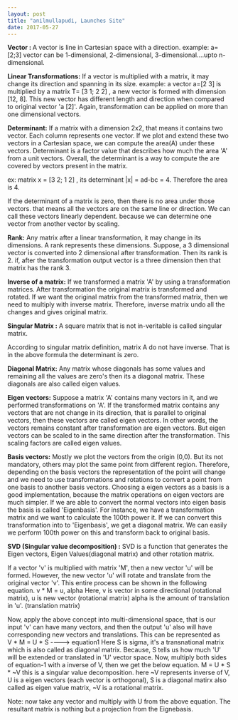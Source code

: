 ```yaml
---
layout: post
title: "anilmullapudi, Launches Site"
date: 2017-05-27
---
```


<p>
<b>Vector : </b>  A vector is line in Cartesian space with a direction.  example: a=[2;3]
vector can be 1-dimensional, 2-dimensional, 3-dimensional....upto n-dimensional.
</p>


<p>
<b>Linear Transformations:</b> If a vector is multiplied with a matrix, it may change its direction and spanning in its size.  example: a vector a=[2 3]  is multiplied by a matrix T= [3 1; 2 2] ,  a new vector is formed with dimension [12, 8].     This new vector has different length and direction when compared to original vector 'a [2]'. Again, transformation can be applied on more than one dimensional vectors.
</p>



<p>
<b>Determinant:</b>  If a matrix with a dimension 2x2, that means it contains two vector.  Each column represents one vector.  If we plot and extend these two vectors in a Cartesian space, we can compute the area(A) under these vectors.  Determinant is a factor value that describes how much the  area 'A' from a unit vectors. Overall, the determinant is a way to compute the are covered by vectors present in the matrix.

ex:  matrix x = [3 2; 1 2] , its determinant |x| = ad-bc =  4.   Therefore the area is 4.

If the determinant of a matrix is zero, then there is no area under those vectors. that means all the vectors are on the same line or direction.  We can call these vectors linearly dependent.  because we can determine one vector from another vector by scaling.
</p>



<p>
<b>Rank:</b>
Any matrix after a linear transformation, it may change in its dimensions. A rank represents these dimensions. Suppose, a 3 dimensional vector is converted into 2 dimensional after transformation. Then its rank is 2.  if, after the transformation output vector is a three dimension then that matrix has the rank 3.
</p>



<p>
<b>Inverse of a matrix:</b>   If we transformed a matrix 'A' by using a transformation matrices.  After transformation the original matrix is transformed and rotated. If we want the original matrix from the transformed matrix, then we need to multiply with inverse matrix.  Therefore, inverse matrix undo all the changes and gives original matrix. 
</p>



<p>
<b>Singular Matrix :</b> A square matrix that is not in-veritable is called singular matrix. 
   
According to singular matrix definition, matrix A do not have inverse. That is in the above formula the determinant is zero.
</p>



<p>
<b>Diagonal Matrix:</b>  Any matrix whose diagonals has some values and remaining all the values are zero's then its a diagonal matrix. These diagonals are also called eigen values.
</p>



<p>
<b>Eigen vectors:</b>  Suppose a matrix 'A' contains many vectors in it, and we performed transformations on 'A'.  If the transformed matrix contains any vectors that are not change in its direction, that is parallel to original vectors, then these vectors are called eigen vectors.   In other words,   the vectors remains constant after transformation are eigen vectors.  But eigen vectors can be scaled to in the same direction after the transformation. This scaling factors are called eigen values.  
</p>



<p>
<b>Basis vectors:</b> Mostly we plot the vectors from the origin (0,0).  But its not mandatory, others may plot the same point from different region.  Therefore, depending on the basis vectors the representation of the point will change and we need to use transformations and rotations to convert a point from one basis to another basis vectors.   Choosing a eigen vectors as a basis is a good implementation, because the matrix operations on eigen vectors are much simpler. If we are able to convert the normal vectors into eigen basis the basis is called 'Eigenbasis'.  For instance, we have a transformation matrix and we want to calculate the 100th power it.  If we can convert this transformation into to 'Eigenbasis', we get a diagonal matrix. We can easily we perform 100th power on this and transform back to original basis.  
</p>



<p>
<b>SVD (Singular value decomposition) :</b>  SVD is a function that generates the Eigen vectors, Eigen Values(diagonal matrix) and other rotation matrix.

If a vector 'v' is multiplied with matrix 'M', then a new vector 'u' will be formed.   However, the new vector 'u' will rotate and translate from the original vector 'v'. This entire process can be shown in the following equation.
                                                       v * M = u, alpha
Here, v is vector in some directional (rotational matrix), u is new vector (rotational matrix)
alpha is the amount of translation in 'u'. (translation matrix)

Now, apply the above concept into multi-dimensional space, that is our input 'v' can have many vectors, and then the output 'u' also will have corresponding new vectors and translations. This can be represented as    
                        V * M = U * S  ----> equation1
Here S is sigma, it's a transnational matrix which is also called as diagonal matrix.  Because, S tells us how much 'U' will be extended or translated in 'U' vector space.   Now, multiply both sides of equation-1 with a inverse of V, then we get the below equation. 
                       M = U * S * ~V   this is a singular value decomposition.
here ~V represents inverse of V,  U is a eigen vectors (each vector is orthogonal), S is a diagonal matirx also called as eigen value matrix, ~V is a rotational matrix.

Note: now take any vector and multiply with U from the above equation.  The resultant matrix is nothing but a projection from the Eignebasis.

</p>
